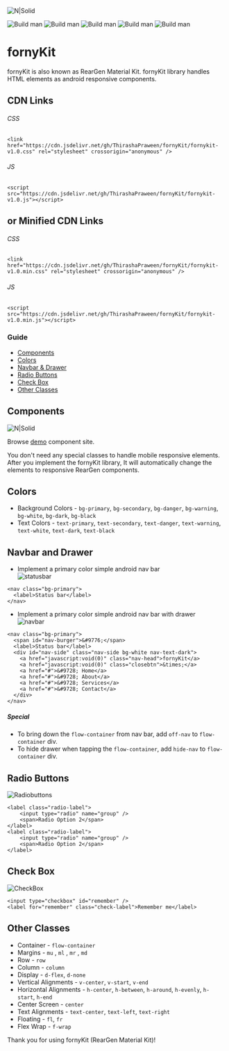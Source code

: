 ![N|Solid](https://i.imgur.com/brTmrW7.png)


![Build man](https://img.shields.io/badge/Library%20version-v1.0-green?style=for-the-badge&logo=appveyor) ![Build man](https://img.shields.io/github/repo-size/ThirashaPraween/fornyKit?style=for-the-badge&logo=appveyor) ![Build man](https://img.shields.io/tokei/lines/github/ThirashaPraween/fornyKit?style=for-the-badge) ![Build man](https://img.shields.io/github/last-commit/ThirashaPraween/fornyKit?style=for-the-badge) ![Build man](https://img.shields.io/badge/Developer-ThirashaPW-blueviolet?style=for-the-badge&logo=appveyor)


# fornyKit
fornyKit is also known as RearGen Material Kit. fornyKit library handles HTML elements as android responsive components.

## CDN Links

###### CSS

```
<link href="https://cdn.jsdelivr.net/gh/ThirashaPraween/fornyKit/fornykit-v1.0.css" rel="stylesheet" crossorigin="anonymous" />
```

###### JS

```
<script src="https://cdn.jsdelivr.net/gh/ThirashaPraween/fornyKit/fornykit-v1.0.js"></script>
```

## or Minified CDN Links

###### CSS
```
<link href="https://cdn.jsdelivr.net/gh/ThirashaPraween/fornyKit/fornykit-v1.0.min.css" rel="stylesheet" crossorigin="anonymous" />
```

###### JS
```
<script src="https://cdn.jsdelivr.net/gh/ThirashaPraween/fornyKit/fornykit-v1.0.min.js"></script>
```

### Guide
- [Components](#components)
- [Colors](#colors)
- [Navbar & Drawer](#navbar-and-drawer)
- [Radio Buttons](#radio-buttons)
- [Check Box](#check-box)
- [Other Classes](#other-classes)


## Components
![N|Solid](https://i.imgur.com/eIgdLos.png)

Browse [demo](https://thirashapraween.github.io/fornyKit/) component site.

You don't need any special classes to handle mobile responsive elements. After you implement the fornyKit library, It will automatically change the elements to responsive RearGen components.


## Colors
- Background Colors - `bg-primary`, `bg-secondary`, `bg-danger`, `bg-warning`, `bg-white`, `bg-dark`, `bg-black`
- Text Colors - `text-primary`, `text-secondary`, `text-danger`, `text-warning`, `text-white`, `text-dark`, `text-black`


## Navbar and Drawer
- Implement a primary color simple android nav bar\
![statusbar](https://i.imgur.com/dc3zrvS.png)

```
<nav class="bg-primary">
  <label>Status bar</label>
</nav>
```

- Implement a primary color simple android nav bar with drawer\
![navbar](https://i.imgur.com/e5WJhky.png)

```
<nav class="bg-primary">
  <span id="nav-burger">&#9776;</span>
  <label>Status bar</label>
  <div id="nav-side" class="nav-side bg-white nav-text-dark">
    <a href="javascript:void(0)" class="nav-head">fornyKit</a>
    <a href="javascript:void(0)" class="closebtn">&times;</a>
    <a href="#">&#9728; Home</a>
    <a href="#">&#9728; About</a>
    <a href="#">&#9728; Services</a>
    <a href="#">&#9728; Contact</a>
  </div>
</nav>
```

##### Special
- To bring down the `flow-container` from nav bar, add `off-nav` to `flow-container` div.
- To hide drawer when tapping the `flow-container`, add `hide-nav` to `flow-container` div.


## Radio Buttons
![Radiobuttons](https://i.imgur.com/09Vyneg.png)
```
<label class="radio-label">
    <input type="radio" name="group" />
    <span>Radio Option 2</span>
</label>
<label class="radio-label">
    <input type="radio" name="group" />
    <span>Radio Option 2</span>
</label>
```


## Check Box
![CheckBox](https://i.imgur.com/k9cPCCK.png)
```
<input type="checkbox" id="remember" />
<label for="remember" class="check-label">Remember me</label>
```


## Other Classes
- Container - `flow-container`
- Margins - `mu` , `ml` , `mr` , `md`
- Row - `row`
- Column - `column`
- Display - `d-flex`, `d-none`
- Vertical Alignments - `v-center`, `v-start`, `v-end`
- Horizontal Alignments - `h-center`, `h-between`, `h-around`, `h-evenly`,  `h-start`, `h-end`
- Center Screen - `center`
- Text Alignments - `text-center`, `text-left`, `text-right`
- Floating - `fl`, `fr`
- Flex Wrap - `f-wrap`


Thank you for using fornyKit (RearGen Material Kit)!
